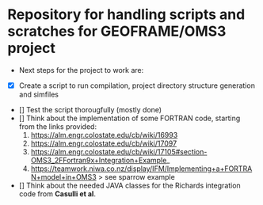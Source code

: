 Repository for handling scripts and scratches for GEOFRAME/OMS3 project
=======================================================================

* Next steps for the project to work are:
* [x] Create a script to run compilation, project directory structure generation and simfiles
* [] Test the script thorougfully (mostly done)
* [] Think about the implementation of some FORTRAN code, starting from the links provided:
	1. https://alm.engr.colostate.edu/cb/wiki/16993
	2. https://alm.engr.colostate.edu/cb/wiki/17097
	3. https://alm.engr.colostate.edu/cb/wiki/17105#section-OMS3_2FFortran9x+Integration+Example_
	4. https://teamwork.niwa.co.nz/display/IFM/Implementing+a+FORTRAN+model+in+OMS3 > see sparrow example
* [] Think about the needed JAVA classes for the Richards integration code from **Casulli et al**.
